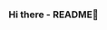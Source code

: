 ### Hi there - README👋

<!--
**Celina-Fu/Celina-Fu** is a ✨ _special_ ✨ repository because its `README.md` (this file) appears on your GitHub profile.


- 😃 I'm excited to learn about quantum mechanics!
- 💯 Commited to the game.
- 💬 My Roman Empire is when someone told me A Quiet Place is a silent movie.
- 🤔 I’m looking for help with being a pro at Github.
- 📫 How to reach me: fuz28@mcmaster.ca
- 😄 Pronouns: She/Her
- ⚡ Fun fact: I thought LinkedIn invented this type of bio formatting, not Github!
-->
